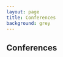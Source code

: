 ```yaml
---
layout: page
title: Conferences
background: grey
---
```


<div class="col-lg-12 text-center">
	<h2 class="section-heading text-uppercase">Conferences</h2>
</div>

